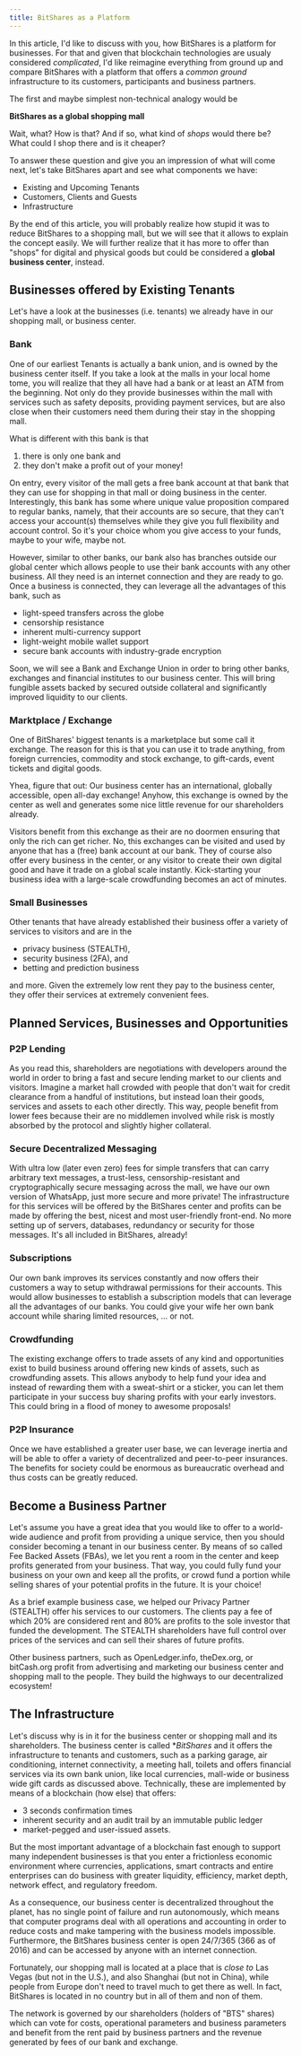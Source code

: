 ```yaml
---
title: BitShares as a Platform
---
```


In this article, I'd like to discuss with you, how BitShares is a platform for businesses. For that and given that blockchain technologies are usualy considered *complicated*, I'd like reimagine everything from ground up and compare BitShares with a platform that offers a *common ground* infrastructure to its customers, participants and business partners.

The first and maybe simplest non-technical analogy would be

**BitShares as a global shopping mall**

Wait, what? How is that? And if so, what kind of *shops* would there be? What could I shop there and is it cheaper?

To answer these question and give you an impression of what will come next, let's take BitShares apart and see what components we have:

* Existing and Upcoming Tenants
* Customers, Clients and Guests
* Infrastructure

By the end of this article, you will probably realize how stupid it was to reduce BitShares to a shopping mall, but we will see that it allows to explain the concept easily. We will further realize that it has more to offer than "shops" for digital and physical goods but could be considered a **global business center**, instead.

Businesses offered by Existing Tenants
--------------------------------------

Let's have a look at the businesses (i.e. tenants) we already have in our shopping mall, or business center.

### Bank

One of our earliest Tenants is actually a bank union, and is owned by the business center itself. If you take a look at the malls in your local home tome, you will realize that they all have had a bank or at least an ATM from the beginning. Not only do they provide businesses within the mall with services such as safety deposits, providing payment services, but are also close when their customers need them during their stay in the shopping mall.

What is different with this bank is that

1. there is only one bank and
2. they don't make a profit out of your money!

On entry, every visitor of the mall gets a free bank account at that bank that they can use for shopping in that mall or doing business in the center. Interestingly, this bank has some where unique value proposition compared to regular banks, namely, that their accounts are so secure, that they can't access your account(s) themselves while they give you full flexibility and account control. So it's your choice whom you give access to your funds, maybe to your wife, maybe not.

However, similar to other banks, our bank also has branches outside our global center which allows people to use their bank accounts with any other business. All they need is an internet connection and they are ready to go. Once a business is connected, they can leverage all the advantages of this bank, such as

* light-speed transfers across the globe
* censorship resistance
* inherent multi-currency support
* light-weight mobile wallet support
* secure bank accounts with industry-grade encryption

Soon, we will see a Bank and Exchange Union in order to bring other banks, exchanges and financial institutes to our business center. This will bring fungible assets backed by secured outside collateral and significantly improved liquidity to our clients.

### Marktplace / Exchange

One of BitShares' biggest tenants is a marketplace but some call it exchange. The reason for this is that you can use it to trade anything, from foreign currencies, commodity and stock exchange, to gift-cards, event tickets and digital goods.

Yhea, figure that out: Our business center has an international, globally accessible, open all-day exchange! Anyhow, this exchange is owned by the center as well and generates some nice little revenue for our shareholders already.

Visitors benefit from this exchange as their are no doormen ensuring that only the rich can get richer. No, this exchanges can be visited and used by anyone that has a (free) bank account at our bank. They of course also offer every business in the center, or any visitor to create their own digital good and have it trade on a global scale instantly. Kick-starting your business idea with a large-scale crowdfunding becomes an act of minutes.

### Small Businesses

Other tenants that have already established their business offer a variety of services to visitors and are in the

* privacy business (STEALTH),
* security business (2FA), and
* betting and prediction business

and more. Given the extremely low rent they pay to the business center, they offer their services at extremely convenient fees.

Planned Services, Businesses and Opportunities
----------------------------------------------

### P2P Lending

As you read this, shareholders are negotiations with developers around the world in order to bring a fast and secure lending market to our clients and visitors. Imagine a market hall crowded with people that don't wait for credit clearance from a handful of institutions, but instead loan their goods, services and assets to each other directly. This way, people benefit from lower fees because their are no middlemen involved while risk is mostly absorbed by the protocol and slightly higher collateral.

### Secure Decentralized Messaging

With ultra low (later even zero) fees for simple transfers that can carry arbitrary text messages, a trust-less, censorship-resistant and cryptographically secure messaging across the mall, we have our own version of WhatsApp, just more secure and more private! The infrastructure for this services will be offered by the BitShares center and profits can be made by offering the best, nicest and most user-friendly front-end. No more setting up of servers, databases, redundancy or security for those messages. It's all included in BitShares, already!

### Subscriptions

Our own bank improves its services constantly and now offers their customers a way to setup withdrawal permissions for their accounts. This would allow businesses to establish a subscription models that can leverage all the advantages of our banks. You could give your wife her own bank account while sharing limited resources, ... or not.

### Crowdfunding

The existing exchange offers to trade assets of any kind and opportunities exist to build business around offering new kinds of assets, such as crowdfunding assets. This allows anybody to help fund your idea and instead of rewarding them with a sweat-shirt or a sticker, you can let them participate in your success buy sharing profits with your early investors. This could bring in a flood of money to awesome proposals!

### P2P Insurance

Once we have established a greater user base, we can leverage inertia and will be able to offer a variety of decentralized and peer-to-peer insurances. The benefits for society could be enormous as bureaucratic overhead and thus costs can be greatly reduced.

Become a Business Partner
-------------------------

Let's assume you have a great idea that you would like to offer to a world-wide audience and profit from providing a unique service, then you should consider becoming a tenant in our business center. By means of so called Fee Backed Assets (FBAs), we let you rent a room in the center and keep profits generated from your business. That way, you could fully fund your business on your own and keep all the profits, or crowd fund a portion while selling shares of your potential profits in the future. It is your choice!

As a brief example business case, we helped our Privacy Partner (STEALTH) offer his services to our customers. The clients pay a fee of which 20% are considered rent and 80% are profits to the sole investor that funded the development. The STEALTH shareholders have full control over prices of the services and can sell their shares of future profits.

Other business partners, such as OpenLedger.info, theDex.org, or bitCash.org profit from advertising and marketing our business center and shopping mall to the people. They build the highways to our decentralized ecosystem!

The Infrastructure
------------------

Let's discuss why is in it for the business center or shopping mall and its shareholders. The business center is called **BitShares* and it offers the infrastructure to tenants and customers, such as a parking garage, air conditioning, internet connectivity, a meeting hall, toilets and offers financial services via its own bank union, like local currencies, mall-wide or business wide gift cards as discussed above. Technically, these are implemented by means of a blockchain (how else) that offers:

* 3 seconds confirmation times
* inherent security and an audit trail by an immutable public ledger
* market-pegged and user-issued assets.

But the most important advantage of a blockchain fast enough to support many independent businesses is that you enter a frictionless economic environment where currencies, applications, smart contracts and entire enterprises can do business with greater liquidity, efficiency, market depth, network effect, and regulatory freedom.

As a consequence, our business center is decentralized throughout the planet, has no single point of failure and run autonomously, which means that computer programs deal with all operations and accounting in order to reduce costs and make tampering with the business models impossible. Furthermore, the BitShares business center is open 24/7/365 (366 as of 2016) and can be accessed by anyone with an internet connection.

Fortunately, our shopping mall is located at a place that is *close to* Las Vegas (but not in the U.S.), and also Shanghai (but not in China), while people from Europe don't need to travel much to get there as well. In fact, BitShares is located in no country but in all of them and non of them.

The network is governed by our shareholders (holders of "BTS" shares) which can vote for costs, operational parameters and business parameters and benefit from the rent paid by business partners and the revenue generated by fees of our bank and exchange.
